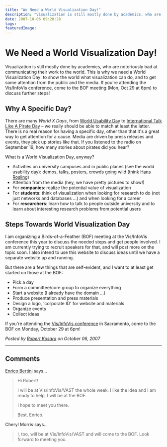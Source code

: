 ```yaml
---
title: "We Need a World Visualization Day!"
description: "Visualization is still mostly done by academics, who are notoriously bad at communicating their work to the world. This is why we need a World Visualization Day: to show the world what visualization can do, and to get some attention from the public and the media. If you're attending the Vis/InfoVis conference, come to the BOF meeting (Mon, Oct 29 at 6pm) to discuss further steps!"
date: 2007-10-06 09:20:28
tags: 
featuredImage:
---
```


# We Need a World Visualization Day!

Visualization is still mostly done by academics, who are notoriously bad at communicating their work to the world. This is why we need a World Visualization Day: to show the world what visualization can do, and to get some attention from the public and the media. If you're attending the Vis/InfoVis conference, come to the BOF meeting (Mon, Oct 29 at 6pm) to discuss further steps!

## Why A Specific Day?

There are many <em>World X Days</em>, from <a href="http://www.worldusabilityday.org/">World Usability Day</a> to <a href="http://www.talklikeapirate.com/">International Talk Like A Pirate Day</a> – we really should be able to match at least the latter. There is no real reason for having a specific day, other than that it's a great way to get attention for a cause. Media are driven by press releases and events, they pick up stories like that. If you listened to the radio on September 19, how many stories about pirates did you hear?

What is a World Visualization Day, anyway?
<ul>
	<li>Activities on university campuses and in public places (see the world usability day): demos, talks, posters, crowds going wild (think <a href="http://video.google.com/videoplay?docid=2670820702819322251">Hans Rosling</a>)</li>
	<li>Attention from the media (hey, we have pretty pictures to show!)</li>
	<li>For <strong>companies</strong>: realize the potential value of visualization</li>
	<li>For <strong>students</strong>: think of visualization when looking for research to do (not just networks and databases ...) and when looking for a career</li>
	<li>For <strong>researchers</strong>: learn how to talk to people outside university and to learn about interesting research problems from potential users</li>
</ul>

## Steps Towards World Visualization Day

I am organizing a Birds-of-a-Feather (BOF) meeting at the Vis/InfoVis conference this year to discuss the needed steps and get people involved. I am currently trying to recruit speakers for that, and will post more on the topic soon. I also intend to use this website to discuss ideas until we have a separate website up and running.

But there are a few things that are self-evident, and I want to at least get started on those at the BOF:
<ul>
	<li>Pick a day</li>
	<li>Form a committee/core group to organize everything</li>
	<li>Start a website (I already have the domain ...)</li>
	<li>Produce presentation and press materials</li>
	<li>Design a logo, 'corporate ID' for website and materials</li>
	<li>Organize events</li>
	<li>Collect ideas</li>
</ul>
If you're attending the <a href="http://vis.computer.org/vis2007/">Vis/InfoVis conference</a> in Sacramento, come to the BOF on Monday, October 29 at 6pm!


_Posted by <a href="/about">Robert Kosara</a> on October 06, 2007_


<aside class="comments">

---
## Comments

<a href="http://diuf.unifr.ch/people/bertinie/visuale/" rel="nofollow noopener" target="_blank">Enrico Bertini</a> says…
>	Hi Robert!
>	
>	I will be at Vis/InfoVis/VAST the whole week. I like the idea and I am ready to help, I will be at the BOF.
>	
>	I hope to meet you there.
>	
>	Best,
>	Enrico.

Cheryl Morris says…
>	I, too, will be at Vis/InfoVis/VAST and will come to the BOF. Look forward to meeting you.

</aside>

